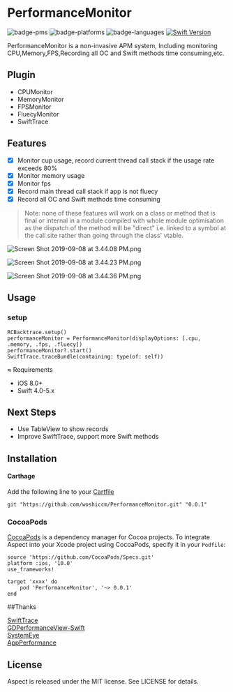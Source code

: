 # PerformanceMonitor

![badge-pms](https://img.shields.io/badge/languages-Swift|ObjC-orange.svg)
![badge-platforms](https://img.shields.io/cocoapods/p/RCBacktrace.svg?style=flat)
![badge-languages](https://img.shields.io/badge/supports-Carthage|CocoaPods|SwiftPM-green.svg)
[![Swift Version](https://img.shields.io/badge/Swift-4.0--5.0.x-F16D39.svg?style=flat)](https://developer.apple.com/swift)

PerformanceMonitor is a non-invasive APM system, Including monitoring CPU,Memory,FPS,Recording all OC and Swift methods time consuming,etc.

## Plugin
* CPUMonitor
* MemoryMonitor
* FPSMonitor
* FluecyMonitor
* SwiftTrace

## Features

- [x] Monitor cup usage, record current thread call stack if the usage rate exceeds 80%
- [x] Monitor memory usage
- [x] Monitor fps
- [x] Record main thread call stack if app is not fluecy
- [x] Record all OC and Swift methods time consuming  

>Note: none of these features will work on a class or method that is final or internal in a module compiled with whole module optimisation as the dispatch of the method will be "direct" i.e. linked to a symbol at the call site rather than going through the class' vtable.

![Screen Shot 2019-09-08 at 3.44.08 PM.png](https://upload-images.jianshu.io/upload_images/2086987-a4b882686eaa057f.png?imageMogr2/auto-orient/strip%7CimageView2/2/w/1240)

![Screen Shot 2019-09-08 at 3.44.23 PM.png](https://upload-images.jianshu.io/upload_images/2086987-e6a741cedc62c567.png?imageMogr2/auto-orient/strip%7CimageView2/2/w/1240)

![Screen Shot 2019-09-08 at 3.44.36 PM.png](https://upload-images.jianshu.io/upload_images/2086987-b51bcdc2dd41dfa1.png?imageMogr2/auto-orient/strip%7CimageView2/2/w/1240)

## Usage

### setup

```
RCBacktrace.setup()
performanceMonitor = PerformanceMonitor(displayOptions: [.cpu, .memory, .fps, .fluecy])
performanceMonitor?.start()
SwiftTrace.traceBundle(containing: type(of: self))

```



≈ Requirements

- iOS 8.0+
- Swift 4.0-5.x

## Next Steps

* Use TableView to show records
* Improve SwiftTrace, support more Swift methods

## Installation

#### Carthage
Add the following line to your [Cartfile](https://github.com/carthage/carthage)

```
git "https://github.com/woshiccm/PerformanceMonitor.git" "0.0.1"
```

### CocoaPods
[CocoaPods](https://cocoapods.org) is a dependency manager for Cocoa projects. To integrate Aspect into your Xcode project using CocoaPods, specify it in your `Podfile`:

```
source 'https://github.com/CocoaPods/Specs.git'
platform :ios, '10.0'
use_frameworks!

target 'xxxx' do
    pod 'PerformanceMonitor', '~> 0.0.1'
end

```

##Thanks

[SwiftTrace](https://github.com/johnno1962/SwiftTrace)  
[GDPerformanceView-Swift](https://github.com/dani-gavrilov/GDPerformanceView-Swift)  
[SystemEye](https://github.com/zixun/SystemEye)  
[AppPerformance](https://github.com/SilongLi/AppPerformance)  

## License

Aspect is released under the MIT license. See LICENSE for details.
